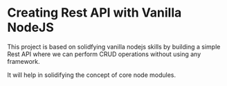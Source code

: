 # Creating Rest API with Vanilla NodeJS

This project is based on solidfying vanilla nodejs skills by building a simple Rest API where we can perform CRUD operations without using any framework. 

It will help in solidifying the concept of core node modules.
